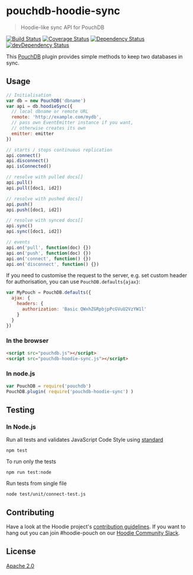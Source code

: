 # pouchdb-hoodie-sync

> Hoodie-like sync API for PouchDB

[![Build Status](https://travis-ci.org/hoodiehq/pouchdb-hoodie-sync.svg?branch=master)](https://travis-ci.org/hoodiehq/pouchdb-hoodie-sync)
[![Coverage Status](https://coveralls.io/repos/hoodiehq/pouchdb-hoodie-sync/badge.svg?branch=master)](https://coveralls.io/github/hoodiehq/pouchdb-hoodie-sync?branch=master)
[![Dependency Status](https://david-dm.org/hoodiehq/pouchdb-hoodie-sync.svg)](https://david-dm.org/hoodiehq/pouchdb-hoodie-sync)
[![devDependency Status](https://david-dm.org/hoodiehq/pouchdb-hoodie-sync/dev-status.svg)](https://david-dm.org/hoodiehq/pouchdb-hoodie-sync#info=devDependencies)


This [PouchDB](http://pouchdb.com/) plugin provides simple methods to
keep two databases in sync.

## Usage

```js
// Initialisation
var db = new PouchDB('dbname')
var api = db.hoodieSync({
  // local dbname or remote URL
  remote: 'http://example.com/mydb',
  // pass own EventEmitter instance if you want,
  // otherwise creates its own
  emitter: emitter
})

// starts / stops continuous replication
api.connect()
api.disconnect()
api.isConnected()

// resolve with pulled docs[]
api.pull()
api.pull([doc1, id2])

// resolve with pushed docs[]
api.push()
api.push([doc1, id2])

// resolve with synced docs[]
api.sync()
api.sync([doc1, id2])

// events
api.on('pull', function(doc) {})
api.on('push', function(doc) {})
api.on('connect', function() {})
api.on('disconnect', function() {})
```

If you need to customise the request to the server, e.g. set custom header for
authorisation, you can use `PouchDB.defaults{ajax}`:

```js
var MyPouch = PouchDB.defaults({
  ajax: {
    headers: {
      authorization: 'Basic QWxhZGRpbjpPcGVuU2VzYW1l'
    }
  }
})
```

### In the browser

```html
<script src="pouchdb.js"></script>
<script src="pouchdb-hoodie-sync.js"></script>
```

### In node.js

```js
var PouchDB = require('pouchdb')
PouchDB.plugin( require('pouchdb-hoodie-sync') )
```

## Testing

### In Node.js

Run all tests and validates JavaScript Code Style using [standard](https://www.npmjs.com/package/standard)

```
npm test
```

To run only the tests

```
npm run test:node
```

Run tests from single file

```
node test/unit/connect-test.js
```

## Contributing

Have a look at the Hoodie project's [contribution guidelines](https://github.com/hoodiehq/hoodie-dotfiles/blob/master/static/CONTRIBUTING.md).
If you want to hang out you can join #hoodie-pouch on our [Hoodie Community Slack](http://hood.ie/chat/).

## License

[Apache 2.0](http://www.apache.org/licenses/LICENSE-2.0)
